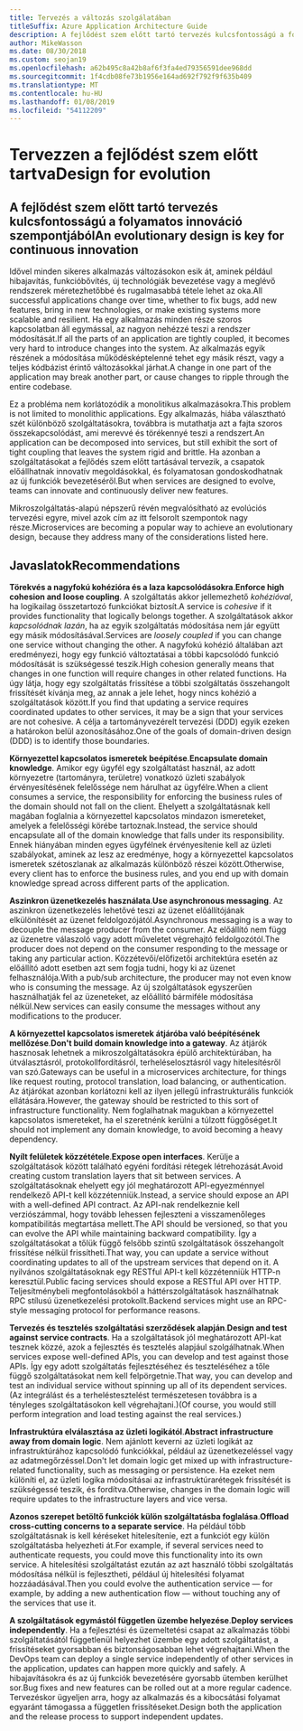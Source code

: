 ```yaml
---
title: Tervezés a változás szolgálatában
titleSuffix: Azure Application Architecture Guide
description: A fejlődést szem előtt tartó tervezés kulcsfontosságú a folyamatos innováció szempontjából.
author: MikeWasson
ms.date: 08/30/2018
ms.custom: seojan19
ms.openlocfilehash: a62b495c8a42b8af6f3fa4ed79356591dee968dd
ms.sourcegitcommit: 1f4cdb08fe73b1956e164ad692f792f9f635b409
ms.translationtype: MT
ms.contentlocale: hu-HU
ms.lasthandoff: 01/08/2019
ms.locfileid: "54112209"
---
```

# <a name="design-for-evolution"></a><span data-ttu-id="fa5b3-103">Tervezzen a fejlődést szem előtt tartva</span><span class="sxs-lookup"><span data-stu-id="fa5b3-103">Design for evolution</span></span>

## <a name="an-evolutionary-design-is-key-for-continuous-innovation"></a><span data-ttu-id="fa5b3-104">A fejlődést szem előtt tartó tervezés kulcsfontosságú a folyamatos innováció szempontjából</span><span class="sxs-lookup"><span data-stu-id="fa5b3-104">An evolutionary design is key for continuous innovation</span></span>

<span data-ttu-id="fa5b3-105">Idővel minden sikeres alkalmazás változásokon esik át, aminek például hibajavítás, funkcióbővítés, új technológiák bevezetése vagy a meglévő rendszerek méretezhetőbbé és rugalmasabbá tétele lehet az oka.</span><span class="sxs-lookup"><span data-stu-id="fa5b3-105">All successful applications change over time, whether to fix bugs, add new features, bring in new technologies, or make existing systems more scalable and resilient.</span></span> <span data-ttu-id="fa5b3-106">Ha egy alkalmazás minden része szoros kapcsolatban áll egymással, az nagyon nehézzé teszi a rendszer módosítását.</span><span class="sxs-lookup"><span data-stu-id="fa5b3-106">If all the parts of an application are tightly coupled, it becomes very hard to introduce changes into the system.</span></span> <span data-ttu-id="fa5b3-107">Az alkalmazás egyik részének a módosítása működésképtelenné tehet egy másik részt, vagy a teljes kódbázist érintő változásokkal járhat.</span><span class="sxs-lookup"><span data-stu-id="fa5b3-107">A change in one part of the application may break another part, or cause changes to ripple through the entire codebase.</span></span>

<span data-ttu-id="fa5b3-108">Ez a probléma nem korlátozódik a monolitikus alkalmazásokra.</span><span class="sxs-lookup"><span data-stu-id="fa5b3-108">This problem is not limited to monolithic applications.</span></span> <span data-ttu-id="fa5b3-109">Egy alkalmazás, hiába választható szét különböző szolgáltatásokra, továbbra is mutathatja azt a fajta szoros összekapcsolódást, ami merevvé és törékennyé teszi a rendszert.</span><span class="sxs-lookup"><span data-stu-id="fa5b3-109">An application can be decomposed into services, but still exhibit the sort of tight coupling that leaves the system rigid and brittle.</span></span> <span data-ttu-id="fa5b3-110">Ha azonban a szolgáltatásokat a fejlődés szem előtt tartásával tervezik, a csapatok előállhatnak innovatív megoldásokkal, és folyamatosan gondoskodhatnak az új funkciók bevezetéséről.</span><span class="sxs-lookup"><span data-stu-id="fa5b3-110">But when services are designed to evolve, teams can innovate and continuously deliver new features.</span></span>

<span data-ttu-id="fa5b3-111">Mikroszolgáltatás-alapú népszerű révén megvalósítható az evolúciós tervezési egyre, mivel azok cím az itt felsorolt szempontok nagy része.</span><span class="sxs-lookup"><span data-stu-id="fa5b3-111">Microservices are becoming a popular way to achieve an evolutionary design, because they address many of the considerations listed here.</span></span>

## <a name="recommendations"></a><span data-ttu-id="fa5b3-112">Javaslatok</span><span class="sxs-lookup"><span data-stu-id="fa5b3-112">Recommendations</span></span>

<span data-ttu-id="fa5b3-113">**Törekvés a nagyfokú kohézióra és a laza kapcsolódásokra**.</span><span class="sxs-lookup"><span data-stu-id="fa5b3-113">**Enforce high cohesion and loose coupling**.</span></span> <span data-ttu-id="fa5b3-114">A szolgáltatás akkor jellemezhető *kohézióval*, ha logikailag összetartozó funkciókat biztosít.</span><span class="sxs-lookup"><span data-stu-id="fa5b3-114">A service is *cohesive* if it provides functionality that logically belongs together.</span></span> <span data-ttu-id="fa5b3-115">A szolgáltatások akkor *kapcsolódnak lazán*, ha az egyik szolgáltatás módosítása nem jár együtt egy másik módosításával.</span><span class="sxs-lookup"><span data-stu-id="fa5b3-115">Services are *loosely coupled* if you can change one service without changing the other.</span></span> <span data-ttu-id="fa5b3-116">A nagyfokú kohézió általában azt eredményezi, hogy egy funkció változtatásai a többi kapcsolódó funkció módosítását is szükségessé teszik.</span><span class="sxs-lookup"><span data-stu-id="fa5b3-116">High cohesion generally means that changes in one function will require changes in other related functions.</span></span> <span data-ttu-id="fa5b3-117">Ha úgy látja, hogy egy szolgáltatás frissítése a többi szolgáltatás összehangolt frissítését kívánja meg, az annak a jele lehet, hogy nincs kohézió a szolgáltatások között.</span><span class="sxs-lookup"><span data-stu-id="fa5b3-117">If you find that updating a service requires coordinated updates to other services, it may be a sign that your services are not cohesive.</span></span> <span data-ttu-id="fa5b3-118">A célja a tartományvezérelt tervezési (DDD) egyik ezeken a határokon belül azonosításához.</span><span class="sxs-lookup"><span data-stu-id="fa5b3-118">One of the goals of domain-driven design (DDD) is to identify those boundaries.</span></span>

<span data-ttu-id="fa5b3-119">**Környezettel kapcsolatos ismeretek beépítése**.</span><span class="sxs-lookup"><span data-stu-id="fa5b3-119">**Encapsulate domain knowledge**.</span></span> <span data-ttu-id="fa5b3-120">Amikor egy ügyfél egy szolgáltatást használ, az adott környezetre (tartományra, területre) vonatkozó üzleti szabályok érvényesítésének felelőssége nem hárulhat az ügyfélre.</span><span class="sxs-lookup"><span data-stu-id="fa5b3-120">When a client consumes a service, the responsibility for enforcing the business rules of the domain should not fall on the client.</span></span> <span data-ttu-id="fa5b3-121">Ehelyett a szolgáltatásnak kell magában foglalnia a környezettel kapcsolatos mindazon ismereteket, amelyek a felelősségi körébe tartoznak.</span><span class="sxs-lookup"><span data-stu-id="fa5b3-121">Instead, the service should encapsulate all of the domain knowledge that falls under its responsibility.</span></span> <span data-ttu-id="fa5b3-122">Ennek hiányában minden egyes ügyfélnek érvényesítenie kell az üzleti szabályokat, aminek az lesz az eredménye, hogy a környezettel kapcsolatos ismeretek szétoszlanak az alkalmazás különböző részei között.</span><span class="sxs-lookup"><span data-stu-id="fa5b3-122">Otherwise, every client has to enforce the business rules, and you end up with domain knowledge spread across different parts of the application.</span></span>

<span data-ttu-id="fa5b3-123">**Aszinkron üzenetkezelés használata**.</span><span class="sxs-lookup"><span data-stu-id="fa5b3-123">**Use asynchronous messaging**.</span></span> <span data-ttu-id="fa5b3-124">Az aszinkron üzenetkezelés lehetővé teszi az üzenet előállítójának elkülönítését az üzenet feldolgozójától.</span><span class="sxs-lookup"><span data-stu-id="fa5b3-124">Asynchronous messaging is a way to decouple the message producer from the consumer.</span></span> <span data-ttu-id="fa5b3-125">Az előállító nem függ az üzenetre válaszoló vagy adott műveletet végrehajtó feldolgozótól.</span><span class="sxs-lookup"><span data-stu-id="fa5b3-125">The producer does not depend on the consumer responding to the message or taking any particular action.</span></span> <span data-ttu-id="fa5b3-126">Közzétevői/előfizetői architektúra esetén az előállító adott esetben azt sem fogja tudni, hogy ki az üzenet felhasználója.</span><span class="sxs-lookup"><span data-stu-id="fa5b3-126">With a pub/sub architecture, the producer may not even know who is consuming the message.</span></span> <span data-ttu-id="fa5b3-127">Az új szolgáltatások egyszerűen használhatják fel az üzeneteket, az előállító bármiféle módosítása nélkül.</span><span class="sxs-lookup"><span data-stu-id="fa5b3-127">New services can easily consume the messages without any modifications to the producer.</span></span>

<span data-ttu-id="fa5b3-128">**A környezettel kapcsolatos ismeretek átjáróba való beépítésének mellőzése**.</span><span class="sxs-lookup"><span data-stu-id="fa5b3-128">**Don't build domain knowledge into a gateway**.</span></span> <span data-ttu-id="fa5b3-129">Az átjárók hasznosak lehetnek a mikroszolgáltatásokra épülő architektúrában, ha útválasztásról, protokollfordításról, terheléselosztásról vagy hitelesítésről van szó.</span><span class="sxs-lookup"><span data-stu-id="fa5b3-129">Gateways can be useful in a microservices architecture, for things like request routing, protocol translation, load balancing, or authentication.</span></span> <span data-ttu-id="fa5b3-130">Az átjárókat azonban korlátozni kell az ilyen jellegű infrastrukturális funkciók ellátására.</span><span class="sxs-lookup"><span data-stu-id="fa5b3-130">However, the gateway should be restricted to this sort of infrastructure functionality.</span></span> <span data-ttu-id="fa5b3-131">Nem foglalhatnak magukban a környezettel kapcsolatos ismereteket, ha el szeretnénk kerülni a túlzott függőséget.</span><span class="sxs-lookup"><span data-stu-id="fa5b3-131">It should not implement any domain knowledge, to avoid becoming a heavy dependency.</span></span>

<span data-ttu-id="fa5b3-132">**Nyílt felületek közzététele**.</span><span class="sxs-lookup"><span data-stu-id="fa5b3-132">**Expose open interfaces**.</span></span> <span data-ttu-id="fa5b3-133">Kerülje a szolgáltatások között található egyéni fordítási rétegek létrehozását.</span><span class="sxs-lookup"><span data-stu-id="fa5b3-133">Avoid creating custom translation layers that sit between services.</span></span> <span data-ttu-id="fa5b3-134">A szolgáltatásoknak ehelyett egy jól meghatározott API-egyezménnyel rendelkező API-t kell közzétenniük.</span><span class="sxs-lookup"><span data-stu-id="fa5b3-134">Instead, a service should expose an API with a well-defined API contract.</span></span> <span data-ttu-id="fa5b3-135">Az API-nak rendelkeznie kell verziószámmal, hogy tovább lehessen fejleszteni a visszamenőleges kompatibilitás megtartása mellett.</span><span class="sxs-lookup"><span data-stu-id="fa5b3-135">The API should be versioned, so that you can evolve the API while maintaining backward compatibility.</span></span> <span data-ttu-id="fa5b3-136">Így a szolgáltatásokat a tőlük függő felsőbb szintű szolgáltatások összehangolt frissítése nélkül frissítheti.</span><span class="sxs-lookup"><span data-stu-id="fa5b3-136">That way, you can update a service without coordinating updates to all of the upstream services that depend on it.</span></span> <span data-ttu-id="fa5b3-137">A nyilvános szolgáltatásoknak egy RESTful API-t kell közzétenniük HTTP-n keresztül.</span><span class="sxs-lookup"><span data-stu-id="fa5b3-137">Public facing services should expose a RESTful API over HTTP.</span></span> <span data-ttu-id="fa5b3-138">Teljesítménybeli megfontolásokból a háttérszolgáltatások használhatnak RPC stílusú üzenetkezelési protokollt.</span><span class="sxs-lookup"><span data-stu-id="fa5b3-138">Backend services might use an RPC-style messaging protocol for performance reasons.</span></span>

<span data-ttu-id="fa5b3-139">**Tervezés és tesztelés szolgáltatási szerződések alapján**.</span><span class="sxs-lookup"><span data-stu-id="fa5b3-139">**Design and test against service contracts**.</span></span> <span data-ttu-id="fa5b3-140">Ha a szolgáltatások jól meghatározott API-kat tesznek közzé, azok a fejlesztés és tesztelés alapjául szolgálhatnak.</span><span class="sxs-lookup"><span data-stu-id="fa5b3-140">When services expose well-defined APIs, you can develop and test against those APIs.</span></span> <span data-ttu-id="fa5b3-141">Így egy adott szolgáltatás fejlesztéséhez és teszteléséhez a tőle függő szolgáltatásokat nem kell felpörgetnie.</span><span class="sxs-lookup"><span data-stu-id="fa5b3-141">That way, you can develop and test an individual service without spinning up all of its dependent services.</span></span> <span data-ttu-id="fa5b3-142">(Az integrálást és a terheléstesztelést természetesen továbbra is a tényleges szolgáltatásokon kell végrehajtani.)</span><span class="sxs-lookup"><span data-stu-id="fa5b3-142">(Of course, you would still perform integration and load testing against the real services.)</span></span>

<span data-ttu-id="fa5b3-143">**Infrastruktúra elválasztása az üzleti logikától**.</span><span class="sxs-lookup"><span data-stu-id="fa5b3-143">**Abstract infrastructure away from domain logic**.</span></span> <span data-ttu-id="fa5b3-144">Nem ajánlott keverni az üzleti logikát az infrastruktúrához kapcsolódó funkciókkal, például az üzenetkezeléssel vagy az adatmegőrzéssel.</span><span class="sxs-lookup"><span data-stu-id="fa5b3-144">Don't let domain logic get mixed up with infrastructure-related functionality, such as messaging or persistence.</span></span> <span data-ttu-id="fa5b3-145">Ha ezeket nem különíti el, az üzleti logika módosításai az infrastruktúrarétegek frissítését is szükségessé teszik, és fordítva.</span><span class="sxs-lookup"><span data-stu-id="fa5b3-145">Otherwise, changes in the domain logic will require updates to the infrastructure layers and vice versa.</span></span>

<span data-ttu-id="fa5b3-146">**Azonos szerepet betöltő funkciók külön szolgáltatásba foglalása**.</span><span class="sxs-lookup"><span data-stu-id="fa5b3-146">**Offload cross-cutting concerns to a separate service**.</span></span> <span data-ttu-id="fa5b3-147">Ha például több szolgáltatásnak is kell kéréseket hitelesítenie, ezt a funkciót egy külön szolgáltatásba helyezheti át.</span><span class="sxs-lookup"><span data-stu-id="fa5b3-147">For example, if several services need to authenticate requests, you could move this functionality into its own service.</span></span> <span data-ttu-id="fa5b3-148">A hitelesítési szolgáltatást ezután az azt használó többi szolgáltatás módosítása nélkül is fejlesztheti, például új hitelesítési folyamat hozzáadásával.</span><span class="sxs-lookup"><span data-stu-id="fa5b3-148">Then you could evolve the authentication service &mdash; for example, by adding a new authentication flow &mdash; without touching any of the services that use it.</span></span>

<span data-ttu-id="fa5b3-149">**A szolgáltatások egymástól független üzembe helyezése**.</span><span class="sxs-lookup"><span data-stu-id="fa5b3-149">**Deploy services independently**.</span></span> <span data-ttu-id="fa5b3-150">Ha a fejlesztési és üzemeltetési csapat az alkalmazás többi szolgáltatásától függetlenül helyezhet üzembe egy adott szolgáltatást, a frissítéseket gyorsabban és biztonságosabban lehet végrehajtani.</span><span class="sxs-lookup"><span data-stu-id="fa5b3-150">When the DevOps team can deploy a single service independently of other services in the application, updates can happen more quickly and safely.</span></span> <span data-ttu-id="fa5b3-151">A hibajavításokra és az új funkciók bevezetésére gyorsabb ütemben kerülhet sor.</span><span class="sxs-lookup"><span data-stu-id="fa5b3-151">Bug fixes and new features can be rolled out at a more regular cadence.</span></span> <span data-ttu-id="fa5b3-152">Tervezéskor ügyeljen arra, hogy az alkalmazás és a kibocsátási folyamat egyaránt támogassa a független frissítéseket.</span><span class="sxs-lookup"><span data-stu-id="fa5b3-152">Design both the application and the release process to support independent updates.</span></span>
